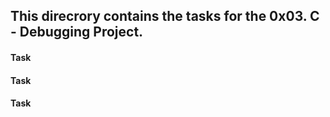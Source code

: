 ## This direcrory contains the tasks for the 0x03. C - Debugging Project.

#### Task

#### Task

#### Task
